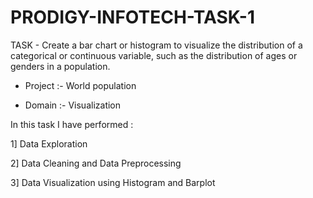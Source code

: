 # PRODIGY-INFOTECH-TASK-1 
TASK - Create a bar chart or histogram to visualize the distribution of a categorical or continuous variable, such as the distribution of ages or genders in a population.

- Project :- World population

- Domain :- Visualization

In this task I have performed :

1] Data Exploration

2] Data Cleaning and Data Preprocessing

3] Data Visualization using Histogram and Barplot 
